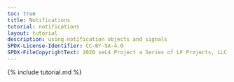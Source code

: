 ```yaml
---
toc: true
title: Notifications
tutorial: notifications
layout: tutorial
description: using notification objects and signals
SPDX-License-Identifier: CC-BY-SA-4.0
SPDX-FileCopyrightText: 2020 seL4 Project a Series of LF Projects, LLC.
---
```

{% include tutorial.md %}
